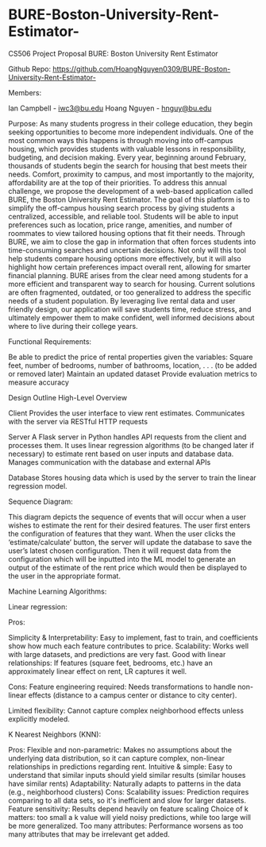 # BURE-Boston-University-Rent-Estimator-

CS506 Project Proposal
BURE: Boston University Rent Estimator

Github Repo: https://github.com/HoangNguyen0309/BURE-Boston-University-Rent-Estimator-

Members:

Ian Campbell 		- iwc3@bu.edu
Hoang Nguyen 	- hnguy@bu.edu 
































Purpose:
As many students progress in their college education, they begin seeking opportunities to become more independent individuals. One of the most common ways this happens is through moving into off-campus housing, which provides students with valuable lessons in responsibility, budgeting, and decision making. Every year, beginning around February, thousands of students begin the search for housing that best meets their needs. Comfort, proximity to campus, and most importantly to the majority, affordability are at the top of their priorities.
To address this annual challenge, we propose the development of a web-based application called BURE, the Boston University Rent Estimator. The goal of this platform is to simplify the off-campus housing search process by giving students a centralized, accessible, and reliable tool. Students will be able to input preferences such as location, price range, amenities, and number of roommates to view tailored housing options that fit their needs.
Through BURE, we aim to close the gap in information that often forces students into time-consuming searches and uncertain decisions. Not only will this tool help students compare housing options more effectively, but it will also highlight how certain preferences impact overall rent, allowing for smarter financial planning. 
BURE arises from the clear need among students for a more efficient and transparent way to search for housing. Current solutions are often fragmented, outdated, or too generalized to address the specific needs of a student population. By leveraging live rental data and user friendly design, our application will save students time, reduce stress, and ultimately empower them to make confident, well informed decisions about where to live during their college years.


Functional Requirements:

Be able to predict the price of rental properties given the variables: Square feet, number of bedrooms, number of bathrooms, location, . . . (to be added or removed later)
Maintain an updated dataset
Provide evaluation metrics to measure accuracy





Design Outline
High-Level Overview

Client
Provides the user interface to view rent estimates.
Communicates with the server via RESTful HTTP requests

Server
A Flask server in Python handles API requests from the client and processes them.
It uses linear regression algorithms (to be changed later if necessary) to estimate rent based on user inputs and database data.
Manages communication with the database and external APIs

Database
Stores housing data which is used by the server to train the linear regression model.























Sequence Diagram:

This diagram depicts the sequence of events that will occur when a user wishes to estimate the rent for their desired features. The user first enters the configuration of features that they want. When the user clicks the ‘estimate/calculate’ button, the server will update the database to save the user’s latest chosen configuration. Then it will request data from the configuration which will be inputted into the ML model to generate an output of the estimate of the rent price which would then be displayed to the user in the appropriate format.








Machine Learning Algorithms:

Linear regression:

Pros:

Simplicity & Interpretability: Easy to implement, fast to train, and coefficients show how much each feature contributes to price. 
Scalability: Works well with large datasets, and predictions are very fast. 
Good with linear relationships: If features (square feet, bedrooms, etc.) have an approximately linear effect on rent, LR captures it well.

Cons:
Feature engineering required: Needs transformations to handle non-linear effects (distance to a campus center or distance to city center).


Limited flexibility: Cannot capture complex neighborhood effects unless explicitly modeled.

K Nearest Neighbors (KNN):


Pros:
Flexible and non-parametric: Makes no assumptions about the underlying data distribution, so it can capture complex, non-linear relationships in predictions regarding rent.
Intuitive & simple: Easy to understand that similar inputs should yield similar results (similar houses have similar rents)
Adaptability: Naturally adapts to patterns in the data (e.g., neighborhood clusters)
Cons:
Scalability issues: Prediction requires comparing to all data sets, so it's inefficient and slow for larger datasets.
Feature sensitivity: Results depend heavily on feature scaling
Choice of k matters: too small a k value will yield noisy predictions, while too large will be more generalized.
Too many attributes: Performance worsens as too many attributes that may be irrelevant get added.
